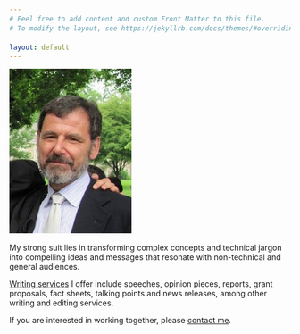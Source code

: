 ```yaml
---
# Feel free to add content and custom Front Matter to this file.
# To modify the layout, see https://jekyllrb.com/docs/themes/#overriding-theme-defaults

layout: default
---
```


![Michael Ross Headshot](michaelmugshot.png)

My strong suit lies in transforming complex concepts and technical jargon into compelling ideas and messages that resonate with non-technical and general audiences.

[Writing services](writings.html) I offer include speeches, opinion pieces, reports, grant proposals, fact sheets, talking points and news releases, among other writing and editing services.

If you are interested in working together, please [contact me](contact.html).
